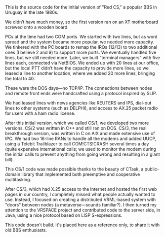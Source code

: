 This is the source code for the initial version of "Red CS," a popular BBS in Uruguay in the late 1980s.

We didn’t have much money, so the first version ran on an XT motherboard screwed onto a wooden board.

PCs at the time had two COM ports. We started with two lines, but as word spread and the system became more popular, we needed more capacity. We tinkered with the PC boards to remap the IRQs (12/13) to two additional ones (I believe 2 and 9) to support more ports. We eventually handled five lines, but we still needed more. Later, we built "terminal managers" with five lines each, connected via NetBIOS. We ended up with 20 lines at our office, but the local PTT didn’t have the capacity to provide more lines, so we leased a line to another location, where we added 20 more lines, bringing the total to 40.

These were the DOS days—no TCP/IP. The connections between nodes and remote front ends were handcrafted using a protocol inspired by SLIP.

We had leased lines with news agencies like REUTERS and IPS, dial-out lines to other systems (such as DELPHI), and access to AX.25 packet radio for users with a ham radio license.

After this initial version, which we called CS/1, we developed two more versions. CS/2 was written in C++ and still ran on DOS. CS/3, the real breakthrough version, was written in C on AIX and made extensive use of IPC. We had two 16-line RANs to handle all the modems and added UUCP, using a Telebit Trailblazer to call COM!CTS!CRASH several times a day (quite expensive international calls; we used to monitor the modem during the initial calls to prevent anything from going wrong and resulting in a giant bill).

This CS/1 code was made possible thanks to the beauty of CTask, a public-domain library that implemented both preemptive and cooperative multitasking.

After CS/3, which had X.25 access to the Internet and hosted the first web pages in our country, I completely missed what people actually wanted to use. Instead, I focused on creating a distributed VRML-based system with "doors" between nodes (a metaverse—sounds familiar?). I then turned my attention to the VRSPACE project and contributed code to the server side, in Java, using a nice protocol based on LISP S-expressions.

This code doesn't build. It's placed here as a reference only, to share it with old BBS enthusiasts.

